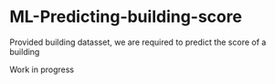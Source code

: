 # ML-Predicting-building-score

Provided building datasset, we are required to predict the score of a building

Work in progress

